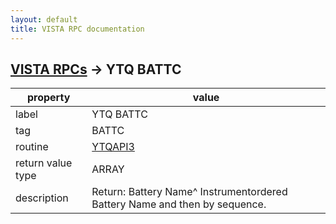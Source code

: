 ```yaml
---
layout: default
title: VISTA RPC documentation
---
```




## [VISTA RPCs](TableOfContent.md) &#8594; YTQ BATTC 

 property | value 
--- | --- 
 label | YTQ BATTC
 tag | BATTC
 routine | [YTQAPI3](http://code.osehra.org/dox/Routine_YTQAPI3_source.html)
 return value type | ARRAY
 description | Return: Battery Name^ Instrumentordered Battery Name and then by sequence.